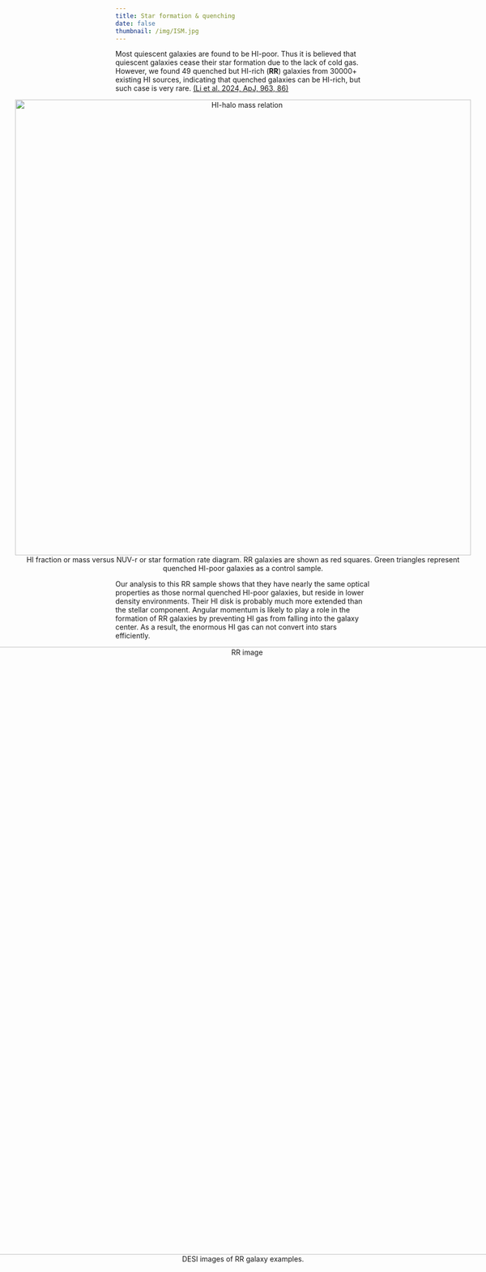 ```yaml
---
title: Star formation & quenching
date: false
thumbnail: /img/ISM.jpg
---
```


Most quiescent galaxies are found to be HI-poor. Thus it is believed that quiescent galaxies cease their star formation due to the lack of cold gas. However, we found 49 quenched but HI-rich (**RR**) galaxies from 30000+ existing HI sources, indicating that quenched galaxies can be HI-rich, but such case is very rare. <u>([Li et al. 2024, ApJ, 963, 86](https://ui.adsabs.harvard.edu/abs/2024ApJ...963...86L/abstract))</u>

<figure style="display: flex; flex-direction: column; justify-content: center; align-items: center;">
    <div style="text-align: center;">  
        <img src="/img/RR_sample.pdf", width="900", alt="HI-halo mass relation">
        <figcaption>HI fraction or mass versus NUV-r or star formation rate diagram.
RR galaxies are shown as red squares. Green triangles represent quenched HI-poor galaxies as a control sample.
        </figcaption>
</figure>

</figure >

Our analysis to this RR sample shows that they have nearly the same optical properties as those normal quenched HI-poor galaxies, but reside in lower density environments. Their HI disk is probably much more extended than the stellar component. Angular momentum is likely to play a role in the formation of RR galaxies by preventing HI gas from falling into the galaxy center. As a result, the enormous HI gas can not convert into stars efficiently.

<figure style="display: flex; flex-direction: column; justify-content: center; align-items: center;">
    <div style="text-align: center;">  
        <img src="/img/RR.png", width="1200", alt="RR image">
        <figcaption>DESI images of RR galaxy examples.</figcaption>
    </div>
</figure>
